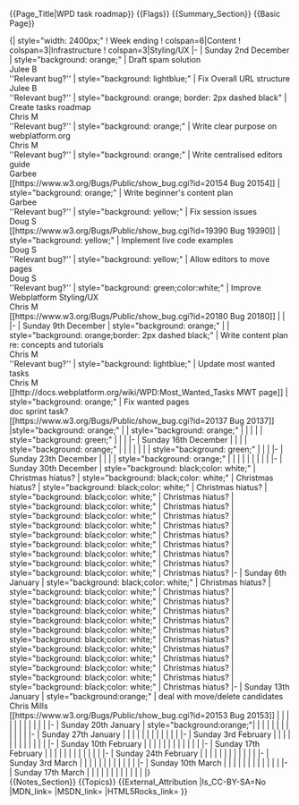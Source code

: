 {{Page_Title|WPD task roadmap}}
{{Flags}}
{{Summary_Section}}
{{Basic Page}}
<div style="width: 100%;overflow:scroll;">
{| style="width: 2400px;"
! Week ending
! colspan=6|Content
! colspan=3|Infrastructure
! colspan=3|Styling/UX
|-
| Sunday 2nd December
| style="background: orange;" | Draft spam solution<br>Julee B<br>''Relevant bug?''
| style="background: lightblue;" | Fix Overall URL structure<br>Julee B<br>''Relevant bug?''  
| style="background: orange; border: 2px dashed black" | Create tasks roadmap<br>Chris M<br>''Relevant bug?''
| style="background: orange;" | Write clear purpose on webplatform.org<br>Chris M<br>''Relevant bug?''
| style="background: orange;" | Write centralised editors guide<br>Garbee<br>[[https://www.w3.org/Bugs/Public/show_bug.cgi?id=20154 Bug 20154]]
| style="background: orange;" | Write beginner's content plan<br>Garbee<br>''Relevant bug?''
| style="background: yellow;" | Fix session issues<br>Doug S<br>[[https://www.w3.org/Bugs/Public/show_bug.cgi?id=19390 Bug 19390]]
| style="background: yellow;" | Implement live code examples<br>Doug S<br>''Relevant bug?'' 
| style="background: yellow;" | Allow editors to move pages<br>Doug S<br>''Relevant bug?''
| style="background: green;color:white;" | Improve Webplatform Styling/UX<br>Chris M<br>[[https://www.w3.org/Bugs/Public/show_bug.cgi?id=20180 Bug 20180]]
|
|
|-
| Sunday 9th December
| style="background: orange;" |
| style="background: orange;border: 2px dashed black;" | Write content plan re: concepts and tutorials<br>Chris M<br>''Relevant bug?''  
| style="background: lightblue;" | Update most wanted tasks<br>Chris M<br>[[http://docs.webplatform.org/wiki/WPD:Most_Wanted_Tasks MWT page]]
| style="background: orange;" | Fix wanted pages<br>doc sprint task?<br>[[https://www.w3.org/Bugs/Public/show_bug.cgi?id=20137 Bug 20137]]
|style="background: orange;" |
| style="background: orange;" | 
|  
|  
|
| style="background: green;" | 
|
|
|-
| Sunday 16th December
|
|   
|
| style="background: orange;" |
|
| 
| 
|  
|
| style="background: green;" | 
|
|
|-
| Sunday 23th December
| 
|   
|
| style="background: orange;" |
|
| 
| 
|  
|
|
|
|
|-
| Sunday 30th December
| style="background: black;color: white;" | Christmas hiatus?
| style="background: black;color: white;" | Christmas hiatus?  
| style="background: black;color: white;" | Christmas hiatus?
| style="background: black;color: white;" | Christmas hiatus?
| style="background: black;color: white;" | Christmas hiatus?
| style="background: black;color: white;" | Christmas hiatus?
| style="background: black;color: white;" | Christmas hiatus?
| style="background: black;color: white;" | Christmas hiatus? 
| style="background: black;color: white;" | Christmas hiatus?
| style="background: black;color: white;" | Christmas hiatus?
| style="background: black;color: white;" | Christmas hiatus?
| style="background: black;color: white;" | Christmas hiatus?
|-
| Sunday 6th January
| style="background: black;color: white;" | Christmas hiatus?
| style="background: black;color: white;" | Christmas hiatus?  
| style="background: black;color: white;" | Christmas hiatus?
| style="background: black;color: white;" | Christmas hiatus?
| style="background: black;color: white;" | Christmas hiatus?
| style="background: black;color: white;" | Christmas hiatus?
| style="background: black;color: white;" | Christmas hiatus?
| style="background: black;color: white;" | Christmas hiatus? 
| style="background: black;color: white;" | Christmas hiatus?
| style="background: black;color: white;" | Christmas hiatus?
| style="background: black;color: white;" | Christmas hiatus?
| style="background: black;color: white;" | Christmas hiatus?
|-
| Sunday 13th January
| style="background:orange;" | deal with move/delete candidates<br>Chris Mills<br>[[https://www.w3.org/Bugs/Public/show_bug.cgi?id=20153 Bug 20153]]
|   
|
|
|
| 
| 
|  
|
|
|
|
|-
| Sunday 20th January
| style="background:orange;"|
|   
|
|
|
| 
| 
|  
|
|
|
|
|-
| Sunday 27th January
|
|   
|
|
|
| 
| 
|  
|
|
|
|
|-
| Sunday 3rd February
|
|   
|
|
|
| 
| 
|  
|
|
|
|
|-
| Sunday 10th February
|
|   
|
|
|
| 
| 
|  
|
|
|
|
|-
| Sunday 17th February
|
|   
|
|
|
| 
| 
|  
|
|
|
|
|-
| Sunday 24th February
|
|   
|
|
|
| 
| 
|  
|
|
|
|
|-
| Sunday 3rd March
|
|   
|
|
|
| 
| 
|  
|
|
|
|
|-
| Sunday 10th March
|
|   
|
|
|
| 
| 
|  
|
|
|
|
|-
| Sunday 17th March
|
|   
|
|
|
| 
| 
|  
|
|
|
|
|}
</div>
{{Notes_Section}}
{{Topics}}
{{External_Attribution
|Is_CC-BY-SA=No
|MDN_link=
|MSDN_link=
|HTML5Rocks_link=
}}
